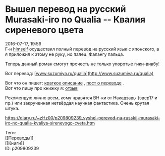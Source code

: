 Вышел перевод на русский Murasaki-iro no Qualia -- Квалия сиреневого цвета
===========================================================================

   
 2016-07-17, 19:59   
  Г-н  [himself](http://himself.diary.ru "void")  осуществил полный перевод на русский язык с японского, а я приложил к этому не руку, но палец. Фалангу пальца.   
   
 Теперь данный роман смогут прочесть не только упоротые гики-виабу!   
   
 Вот перевод:  [www.suzumiya.ru/qualia](http://www.suzumiya.ru/qualia)    
   
 Вот что он пишет:  [краткое описание](http://www.boku.ru/2014/06/09/%D0%BA%D0%B2%D0%B0%D0%BB%D0%B8%D1%8F-%D1%81%D0%B8%D1%80%D0%B5%D0%BD%D0%B5%D0%B2%D0%BE%D0%B3%D0%BE-%D1%86%D0%B2%D0%B5%D1%82%D0%B0/)  ,  [пост о переводе](http://himself.diary.ru/p209808553.htm)  .   
 Вот что пишу про книжку я:  [отзыв](Ueo%20Hisamitsu%20%20Murasaki-iro%20no%20Qualia)    
   
 Рекомендую лично всем, кому нравятся ВН-ки от Накадзавы (эвер17 и пр.) или закрученная нетвёрдая научная фантастика. Очень крутая штука.   
    
 <https://diary.ru/~zHz00/p209809239_vyshel-perevod-na-russkij-murasaki-iro-no-qualia-kvaliya-sirenevogo-cveta.htm>   
   
 Теги:   
 [[Переводы]]   
 [[Книги]]   
 ID: p209809239